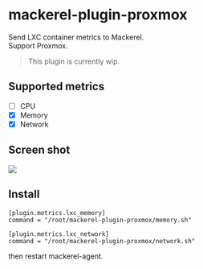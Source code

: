 mackerel-plugin-proxmox
=======================

Send LXC container metrics to Mackerel.  
Support Proxmox.

> This plugin is currently wip.

Supported metrics
-----------------

- [ ] CPU
- [x] Memory
- [x] Network

Screen shot
------------

![](https://files-uploader.xzy.pw/upload/20190310212747_4976434c48.png)

Install
-------

```
[plugin.metrics.lxc_memory]
command = "/root/mackerel-plugin-proxmox/memory.sh"

[plugin.metrics.lxc_network]
command = "/root/mackerel-plugin-proxmox/network.sh"
```

then restart mackerel-agent.
